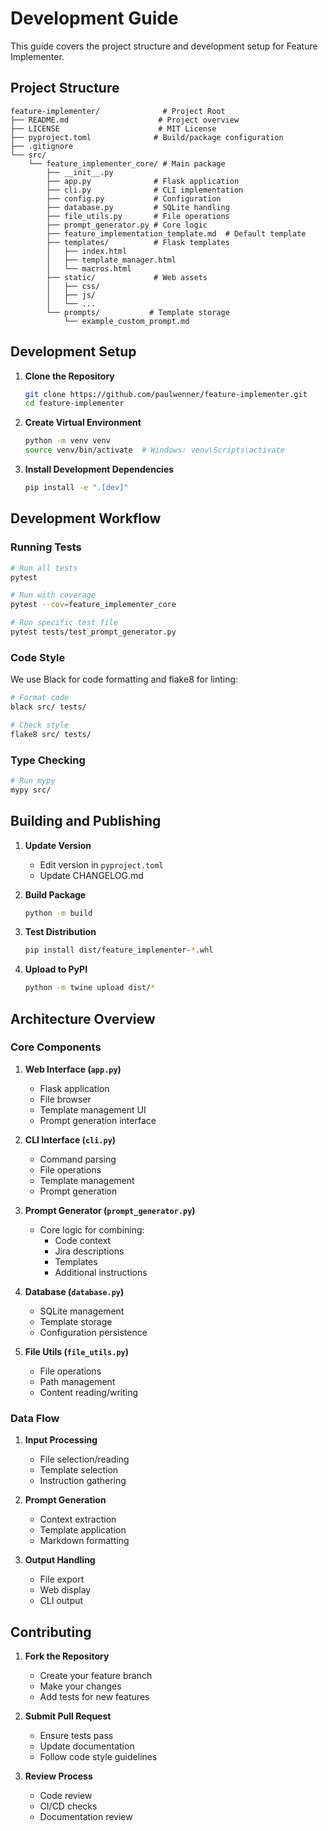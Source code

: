 # Development Guide

This guide covers the project structure and development setup for Feature Implementer.

## Project Structure

```
feature-implementer/              # Project Root
├── README.md                    # Project overview
├── LICENSE                      # MIT License
├── pyproject.toml              # Build/package configuration
├── .gitignore
└── src/
    └── feature_implementer_core/ # Main package
        ├── __init__.py
        ├── app.py              # Flask application
        ├── cli.py              # CLI implementation
        ├── config.py           # Configuration
        ├── database.py         # SQLite handling
        ├── file_utils.py       # File operations
        ├── prompt_generator.py # Core logic
        ├── feature_implementation_template.md  # Default template
        ├── templates/          # Flask templates
        │   ├── index.html
        │   ├── template_manager.html
        │   └── macros.html
        ├── static/             # Web assets
        │   ├── css/
        │   ├── js/
        │   └── ...
        └── prompts/           # Template storage
            └── example_custom_prompt.md
```

## Development Setup

1. **Clone the Repository**
   ```bash
   git clone https://github.com/paulwenner/feature-implementer.git
   cd feature-implementer
   ```

2. **Create Virtual Environment**
   ```bash
   python -m venv venv
   source venv/bin/activate  # Windows: venv\Scripts\activate
   ```

3. **Install Development Dependencies**
   ```bash
   pip install -e ".[dev]"
   ```

## Development Workflow

### Running Tests

```bash
# Run all tests
pytest

# Run with coverage
pytest --cov=feature_implementer_core

# Run specific test file
pytest tests/test_prompt_generator.py
```

### Code Style

We use Black for code formatting and flake8 for linting:

```bash
# Format code
black src/ tests/

# Check style
flake8 src/ tests/
```

### Type Checking

```bash
# Run mypy
mypy src/
```

## Building and Publishing

1. **Update Version**
   - Edit version in `pyproject.toml`
   - Update CHANGELOG.md

2. **Build Package**
   ```bash
   python -m build
   ```

3. **Test Distribution**
   ```bash
   pip install dist/feature_implementer-*.whl
   ```

4. **Upload to PyPI**
   ```bash
   python -m twine upload dist/*
   ```

## Architecture Overview

### Core Components

1. **Web Interface (`app.py`)**
   - Flask application
   - File browser
   - Template management UI
   - Prompt generation interface

2. **CLI Interface (`cli.py`)**
   - Command parsing
   - File operations
   - Template management
   - Prompt generation

3. **Prompt Generator (`prompt_generator.py`)**
   - Core logic for combining:
     - Code context
     - Jira descriptions
     - Templates
     - Additional instructions

4. **Database (`database.py`)**
   - SQLite management
   - Template storage
   - Configuration persistence

5. **File Utils (`file_utils.py`)**
   - File operations
   - Path management
   - Content reading/writing

### Data Flow

1. **Input Processing**
   - File selection/reading
   - Template selection
   - Instruction gathering

2. **Prompt Generation**
   - Context extraction
   - Template application
   - Markdown formatting

3. **Output Handling**
   - File export
   - Web display
   - CLI output

## Contributing

1. **Fork the Repository**
   - Create your feature branch
   - Make your changes
   - Add tests for new features

2. **Submit Pull Request**
   - Ensure tests pass
   - Update documentation
   - Follow code style guidelines

3. **Review Process**
   - Code review
   - CI/CD checks
   - Documentation review 